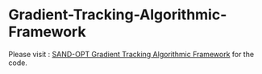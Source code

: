 # Gradient-Tracking-Algorithmic-Framework

Please visit : [SAND-OPT Gradient Tracking Algorithmic Framework](https://github.com/SANDOPT/Gradient-Tracking-Algorithmic-Framework.git) for the code.
